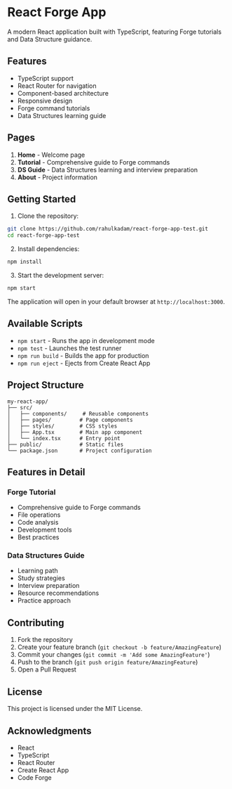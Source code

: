 # React Forge App

A modern React application built with TypeScript, featuring Forge tutorials and Data Structure guidance.

## Features

- TypeScript support
- React Router for navigation
- Component-based architecture
- Responsive design
- Forge command tutorials
- Data Structures learning guide

## Pages

1. **Home** - Welcome page
2. **Tutorial** - Comprehensive guide to Forge commands
3. **DS Guide** - Data Structures learning and interview preparation
4. **About** - Project information

## Getting Started

1. Clone the repository:
```bash
git clone https://github.com/rahulkadam/react-forge-app-test.git
cd react-forge-app-test
```

2. Install dependencies:
```bash
npm install
```

3. Start the development server:
```bash
npm start
```

The application will open in your default browser at `http://localhost:3000`.

## Available Scripts

- `npm start` - Runs the app in development mode
- `npm test` - Launches the test runner
- `npm run build` - Builds the app for production
- `npm run eject` - Ejects from Create React App

## Project Structure

```
my-react-app/
├── src/
│   ├── components/     # Reusable components
│   ├── pages/         # Page components
│   ├── styles/        # CSS styles
│   ├── App.tsx        # Main app component
│   └── index.tsx      # Entry point
├── public/            # Static files
└── package.json       # Project configuration
```

## Features in Detail

### Forge Tutorial
- Comprehensive guide to Forge commands
- File operations
- Code analysis
- Development tools
- Best practices

### Data Structures Guide
- Learning path
- Study strategies
- Interview preparation
- Resource recommendations
- Practice approach

## Contributing

1. Fork the repository
2. Create your feature branch (`git checkout -b feature/AmazingFeature`)
3. Commit your changes (`git commit -m 'Add some AmazingFeature'`)
4. Push to the branch (`git push origin feature/AmazingFeature`)
5. Open a Pull Request

## License

This project is licensed under the MIT License.

## Acknowledgments

- React
- TypeScript
- React Router
- Create React App
- Code Forge